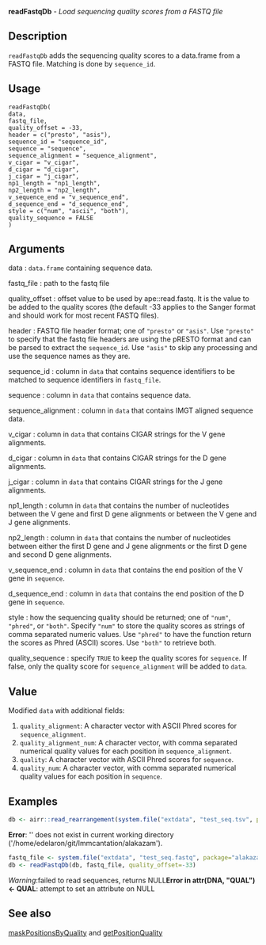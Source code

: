 **readFastqDb** - *Load sequencing quality scores from a FASTQ file*

Description
--------------------

`readFastqDb` adds the sequencing quality scores to a data.frame
from a FASTQ file. Matching is done by `sequence_id`.


Usage
--------------------
```
readFastqDb(
data,
fastq_file,
quality_offset = -33,
header = c("presto", "asis"),
sequence_id = "sequence_id",
sequence = "sequence",
sequence_alignment = "sequence_alignment",
v_cigar = "v_cigar",
d_cigar = "d_cigar",
j_cigar = "j_cigar",
np1_length = "np1_length",
np2_length = "np2_length",
v_sequence_end = "v_sequence_end",
d_sequence_end = "d_sequence_end",
style = c("num", "ascii", "both"),
quality_sequence = FALSE
)
```

Arguments
-------------------

data
:   `data.frame` containing sequence data.

fastq_file
:   path to the fastq file

quality_offset
:   offset value to be used by ape::read.fastq. It is 
the value to be added to the quality scores 
(the default -33 applies to the Sanger format and 
should work for most recent FASTQ files).

header
:   FASTQ file header format; one of `"presto"` or 
`"asis"`. Use `"presto"` to specify 
that the fastq file headers are using the pRESTO
format and can be parsed to extract 
the `sequence_id`. Use `"asis"` to skip 
any processing and use the sequence names as they are.

sequence_id
:   column in `data` that contains sequence 
identifiers to be matched to sequence identifiers in 
`fastq_file`.

sequence
:   column in `data` that contains sequence data.

sequence_alignment
:   column in `data` that contains IMGT aligned sequence data.

v_cigar
:   column in `data` that contains CIGAR 
strings for the V gene alignments.

d_cigar
:   column in `data` that contains CIGAR 
strings for the D gene alignments.

j_cigar
:   column in `data` that contains CIGAR 
strings for the J gene alignments.

np1_length
:   column in `data` that contains the number
of nucleotides between the V gene and first D gene 
alignments or between the V gene and J gene alignments.

np2_length
:   column in `data` that contains the number
of nucleotides between either the first D gene and J 
gene alignments or the first D gene and second D gene
alignments.

v_sequence_end
:   column in `data` that contains the 
end position of the V gene in `sequence`.

d_sequence_end
:   column in `data` that contains the 
end position of the D gene in `sequence`.

style
:   how the sequencing quality should be returned;
one of `"num"`, `"phred"`, or `"both"`.
Specify `"num"` to store the quality scores as strings of 
comma separated numeric values. Use `"phred"` to have
the function return the scores as Phred (ASCII) scores. 
Use `"both"` to retrieve both.

quality_sequence
:   specify `TRUE` to keep the quality scores for 
`sequence`. If false, only the quality score
for `sequence_alignment` will be added to `data`.




Value
-------------------

Modified `data` with additional fields:

1.  `quality_alignment`:     A character vector with ASCII Phred 
scores for `sequence_alignment`.
1.  `quality_alignment_num`: A character vector, with comma separated 
numerical quality values for each 
position in `sequence_alignment`.
1.  `quality`:      A character vector with ASCII Phred 
scores for `sequence`.
1.  `quality_num`:  A character vector, with comma separated 
numerical quality values for each 
position in `sequence`.




Examples
-------------------

```R
db <- airr::read_rearrangement(system.file("extdata", "test_seq.tsv", package="alakazam"))

```

**Error**: '' does not exist in current working directory ('/home/edelaron/git/Immcantation/alakazam').
```R
fastq_file <- system.file("extdata", "test_seq.fastq", package="alakazam")
db <- readFastqDb(db, fastq_file, quality_offset=-33)
```

*Warning*:failed to read sequences, returns NULL**Error in attr(DNA, "QUAL") <- QUAL**: attempt to set an attribute on NULL

See also
-------------------

[maskPositionsByQuality](maskPositionsByQuality.md) and [getPositionQuality](getPositionQuality.md)






